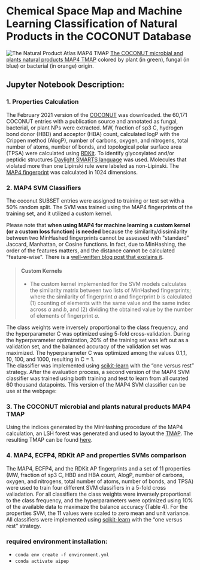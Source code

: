 # Chemical Space Map and Machine Learning Classification of Natural Products in the COCONUT Database

![The Natural Product Atlas MAP4 TMAP](https://cloud-new.gdb.tools/s/swpqf2ctk5Jf4n2/preview)
[The COCONUT microbial and plants natural products MAP4 TMAP](https://tm.gdb.tools/map4/coconut_tmap/) colored by plant (in green), fungal (in blue) or bacterial (in orange) origin.


## Jupyter Notebook Description:

### 1. Properties Calculation
The February 2021 version of the [COCONUT](https://coconut.naturalproducts.net/) was downloaded. 
the 60,171 COCONUT entries with a publication source and annotated as fungal, bacterial, or plant NPs were extracted.
MW, fraction of sp3 C, hydrogen bond donor (HBD) and acceptor (HBA) count, calculated logP with the Crippen method (AlogP), number of carbons, oxygen, and nitrogens, total number of atoms, number of bonds, and topological polar surface area (TPSA) were calculated using [RDKit](https://www.rdkit.org/). 
To identify glycosylated and/or peptidic structures [Daylight SMARTS language](https://www.daylight.com/dayhtml/doc/theory/theory.smarts.html) was used. 
Molecules that violated more than one Lipinski rule were labeled as non-Lipinski. 
The [MAP4 fingerprint](https://github.com/reymond-group/map4) was calculated in 1024 dimensions. 


### 2. MAP4 SVM Classifiers
The coconut SUBSET entries were assigned to training or test set with a 50% random split. 
The SVM was trained using the MAP4 fingerprints of the training set, and it utilized a custom kernel.

Please note that **when using MAP4 for machine learning a custom kernel (or a custom loss function) is needed** because the similarity/dissimilarity between two MinHashed fingerprints cannot be assessed with "standard" Jaccard, Manhattan, or Cosine functions. In fact, due to MinHashing, the order of the features matters, and the distance cannot be calculated "feature-wise". There is a [well-written blog post that explains it](https://aksakalli.github.io/2016/03/01/jaccard-similarity-with-minhash.html). 

> #### Custom Kernels 
>- The custom kernel implemented for the SVM models calculates the similarity matrix between two lists of MinHashed fingerprints; where the similarity of fingerprint *a* and fingerprint *b* is calculated (1) counting of elements with the same value and the same index across *a* and *b*, and (2) dividing the obtained value by the number of elements of fingerprint *a*.  
 
The class weights were inversely proportional to the class frequency, and the hyperparameter C was optimized using 5-fold cross-validation. During the hyperparameter optimization, 20% of the training set was left out as a validation set, and the balanced accuracy of the validation set was maximized. The hyperparameter C was optimized among the values 0.1,1, 10, 100, and 1000, resulting in C = 1.  
The classifier was implemented using [scikit-learn](https://scikit-learn.org/) with the “one versus rest” strategy. 
After the evaluation process, a second version of the MAP4 SVM classifier was trained using both training and test to learn from all curated 60 thousand datapoints. This version of the MAP4 SVM classifier can be use at the webpage: 


### 3. The COCONUT microbial and plants natural products MAP4 TMAP

Using the indices generated by the MinHashing procedure of the MAP4 calculation, an LSH forest was generated and used to layout the [TMAP](https://github.com/reymond-group/tmap).
The resulting TMAP can be found [here](https://tm.gdb.tools/map4/coconut_tmap/).


### 4. MAP4, ECFP4, RDKit AP and properties SVMs comparison 

The MAP4, ECFP4, and the RDKit AP fingerprints and a set of 11 properties (MW, fraction of sp3 C, HBD and HBA count, AlogP, number of carbons, oxygen, and nitrogens, total number of atoms, number of bonds, and TPSA) were used to train four different SVM classifiers in a 5-fold cross valiadation. For all classifiers the class weights were inversely proportional to the class frequency, and the hyperparameters were optimized using 10% of the available data to maximaze the balance accuracy (Table 4). For the properties SVM, the 11 values were scaled to zero mean and unit variance. All classifiers were implemented using [scikit-learn](https://scikit-learn.org/) with the “one versus rest” strategy. 


### required environment installation:
- `conda env create -f environment.yml`
- `conda activate aipep`
